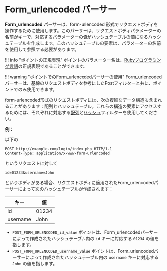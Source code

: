 [link-ruby]:                        http://ruby-doc.org/core-2.6.1/doc/regexp_rdoc.html
[link-formurlencoded-array]:        array.md#formurlencoded-パーサーアンド-アレイ-フィルター-使う-例
[link-formurlencoded-hash]:         hash.md#formurlencoded-パーサーと-ハッシュ-フィルター-使う-例

# Form_urlencoded パーサー

**Form_urlencoded** パーサーは、form-urlencoded 形式でリクエストボディを操作するために使用します。このパーサーは、リクエストボディパラメーターの名前がキーで、対応するパラメーターの値がハッシュテーブルの値になるハッシュテーブルを作成します。このハッシュテーブルの要素は、パラメーターの名前を使用して参照する必要があります。

!!! info "ポイントの正規表現"
    ポイントのパラメーター名は、[Rubyプログラミング言語][link-ruby]の正規表現であることができます。

!!! warning "ポイントでのForm_urlencodedパーサーの使用"
    Form_urlencodedパーサーは、基線のリクエストボディを参考にしたPostフィルターと共に、ポイントでのみ使用できます。

form-urlencoded形式のリクエストボディには、次の複雑なデータ構造も含まれることがあります：配列とハッシュテーブル。これらの構造の要素にアクセスするためには、それぞれに対応する[配列][link-formurlencoded-array]と[ハッシュ][link-formurlencoded-hash]フィルターを使用してください。

**例：** 

以下の

```
POST http://example.com/login/index.php HTTP/1.1
Content-Type: application/x-www-form-urlencoded
```

というリクエストに対して

```
id=01234&username=John
```

というボディがある場合、リクエストボディに適用されたForm_urlencodedパーサーによって次のハッシュテーブルが作成されます：

| キー     | 値      |
|----------|---------|
| id       | 01234   |
| username | John    |

* `POST_FORM_URLENCODED_id_value` ポイントは、Form_urlencodedパーサーによって作成されたハッシュテーブル内の `id` キーに対応する `01234` の値を指します。
* `POST_FORM_URLENCODED_username_value` ポイントは、Form_urlencodedパーサーによって作成されたハッシュテーブル内の `username` キーに対応する `John` の値を指します。